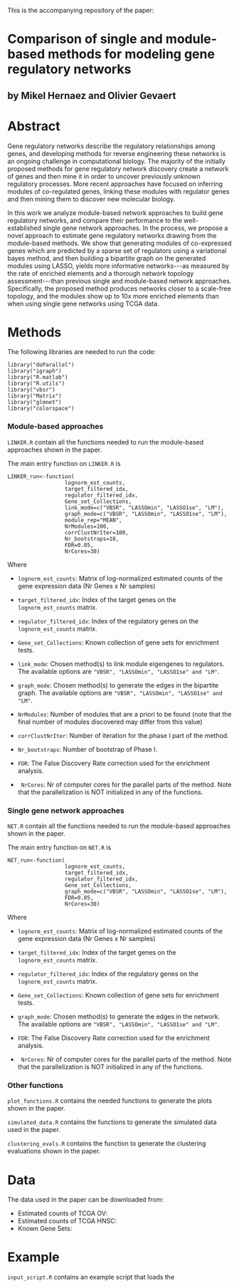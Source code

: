 This is the accompanying repository of the paper:

# Comparison of single and module-based methods for modeling gene regulatory networks
## by Mikel Hernaez and Olivier Gevaert


# Abstract

Gene regulatory networks describe the regulatory relationships among genes, and developing methods for reverse engineering these networks is an ongoing challenge in computational biology. The majority of the initially proposed methods for gene regulatory network discovery create a network of genes and then mine it in order to uncover previously unknown regulatory processes. More recent approaches have focused on inferring modules of co-regulated genes, linking these modules with regulator genes and then mining them to discover new molecular biology.

In this work we analyze module-based network approaches to build gene regulatory networks, and compare their performance to the well-established single gene network approaches. In the process, we propose a novel approach to estimate gene regulatory networks drawing from the module-based methods. We show that generating modules of co-expressed genes which are predicted by a sparse set of regulators using a variational bayes method, and then building a bipartite graph on the generated modules using LASSO, yields more informative networks---as measured by the rate of enriched elements and a thorough network topology assessment---than previous single and module-based network approaches. Specifically, the proposed method produces networks closer to a scale-free topology, and the modules show up to 10x more enriched elements than when using single gene networks using TCGA data.

# Methods

The following libraries are needed to run the code:

    library("doParallel")
    library("igraph")
    library("R.matlab")
    library("R.utils")
    library("vbsr")
    library("Matrix")
    library("glmnet")
    library("colorspace")

### Module-based approaches

```LINKER.R``` contain all the functions needed to run the module-based approaches shown in the paper. 

    
The main entry function on ```LINKER.R``` is 

    LINKER_run<-function(
                      lognorm_est_counts, 
                      target_filtered_idx, 
                      regulator_filtered_idx, 
                      Gene_set_Collections,
                      link_mode=c("VBSR", "LASSOmin", "LASSO1se", "LM"),
                      graph_mode=c("VBSR", "LASSOmin", "LASSO1se", "LM"),
                      module_rep="MEAN",
                      NrModules=100, 
                      corrClustNrIter=100,
                      Nr_bootstraps=10,
                      FDR=0.05,
                      NrCores=30)
  
Where 

-  ```lognorm_est_counts```: Matrix of log-normalized estimated counts of the gene expression data (Nr Genes x Nr samples)
  
-  ```target_filtered_idx```: Index of the target genes on the ```lognorm_est_counts``` matrix.
-  ```regulator_filtered_idx```: Index of the regulatory genes on the ```lognorm_est_counts``` matrix.
- ```Gene_set_Collections```: Known collection of gene sets for enrichment tests. 
- ```link_mode```: Chosen method(s) to link module eigengenes to regulators. The available options are ```"VBSR", "LASSOmin", "LASSO1se" and "LM"```.
- ```graph_mode```: Chosen method(s) to generate the edges in the bipartite graph. The available options are ```"VBSR", "LASSOmin", "LASSO1se" and "LM"```.
- ```NrModules```: Number of modules that are a priori to be found (note that the final number of modules discovered may differ from this value)  
- ```corrClustNrIter```: Number of iteration for the phase I part of the method.
- ```Nr_bootstraps```: Number of bootstrap of Phase I.
- ```FDR```: The False Discovery Rate correction used for the enrichment analysis.
- ``` NrCores```: Nr of computer cores for the parallel parts of the method. Note that the parallelization is NOT initialized in any of the functions.


### Single gene network approaches

```NET.R``` contain all the functions needed to run the module-based approaches shown in the paper. 

    
The main entry function on ```NET.R``` is 

    NET_run<-function(
                      lognorm_est_counts, 
                      target_filtered_idx, 
                      regulator_filtered_idx, 
                      Gene_set_Collections,
                      graph_mode=c("VBSR", "LASSOmin", "LASSO1se", "LM"),
                      FDR=0.05,
                      NrCores=30)
  
Where 

-  ```lognorm_est_counts```: Matrix of log-normalized estimated counts of the gene expression data (Nr Genes x Nr samples)
  
-  ```target_filtered_idx```: Index of the target genes on the ```lognorm_est_counts``` matrix.
-  ```regulator_filtered_idx```: Index of the regulatory genes on the ```lognorm_est_counts``` matrix.
- ```Gene_set_Collections```: Known collection of gene sets for enrichment tests. 
- ```graph_mode```: Chosen method(s) to generate the edges in the network. The available options are ```"VBSR", "LASSOmin", "LASSO1se" and "LM"```.
- ```FDR```: The False Discovery Rate correction used for the enrichment analysis.
- ``` NrCores```: Nr of computer cores for the parallel parts of the method. Note that the parallelization is NOT initialized in any of the functions.

### Other functions

```plot_functions.R``` contains the needed functions to generate the plots shown in the paper.

```simulated_data.R``` contains the functions to generate the simulated data used in the paper.

```clustering_evals.R``` contains the function to generate the clustering evaluations shown in the paper.


# Data

The data used in the paper can be downloaded from: 

 - Estimated counts of TCGA OV:
 - Estimated counts of TCGA HNSC:
 - Known Gene Sets:

# Example

```input_script.R``` contains an example script that loads the 
